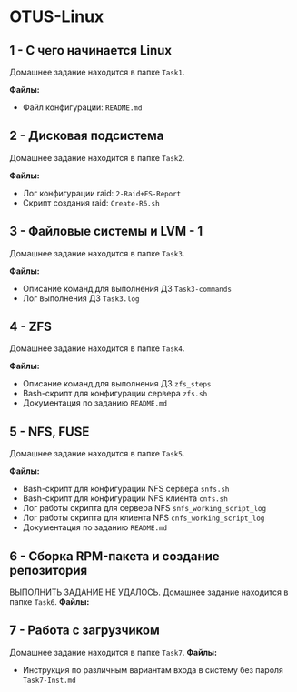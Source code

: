 # OTUS-Linux

## 1 - С чего начинается Linux
Домашнее задание находится в папке `Task1`.

**Файлы:**
- Файл конфигурации: `README.md`

## 2 - Дисковая подсистема
Домашнее задание находится в папке `Task2`.

**Файлы:**
- Лог конфигурации raid: `2-Raid+FS-Report`
- Скрипт создания raid: `Create-R6.sh`


## 3 - Файловые системы и LVM - 1
Домашнее задание находится в папке `Task3`.

**Файлы:**
- Описание команд для выполнения ДЗ `Task3-commands`
- Лог выполнения ДЗ `Task3.log`

## 4 - ZFS
Домашнее задание находится в папке `Task4`.

**Файлы:**
- Описание команд для выполнения ДЗ `zfs_steps`
- Bash-скрипт для конфигурации сервера `zfs.sh`
- Документация по заданию `README.md`

## 5 - NFS, FUSE
Домашнее задание находится в папке `Task5`.

**Файлы:**
- Bash-скрипт для конфигурации NFS сервера `snfs.sh`
- Bash-скрипт для конфигурации NFS клиента `cnfs.sh`
- Лог работы скрипта для сервера NFS `snfs_working_script_log`
- Лог работы скрипта для клиента NFS `cnfs_working_script_log`
- Документация по заданию `README.md`
## 6 - Сборка RPM-пакета и создание репозитория
ВЫПОЛНИТЬ ЗАДАНИЕ НЕ УДАЛОСЬ.
Домашнее задание находится в папке `Task6`.
**Файлы:**
## 7 - Работа с загрузчиком
Домашнее задание находится в папке `Task7`.
**Файлы:**
- Инструкция по различным вариантам входа в систему без пароля `Task7-Inst.md`
